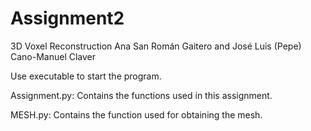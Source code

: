 # Assignment2
3D Voxel Reconstruction
Ana San Román Gaitero and José Luis (Pepe) Cano-Manuel Claver 

Use executable to start the program. 

Assignment.py:
Contains the functions used in this assignment.

MESH.py:
Contains the function used for obtaining the mesh. 

